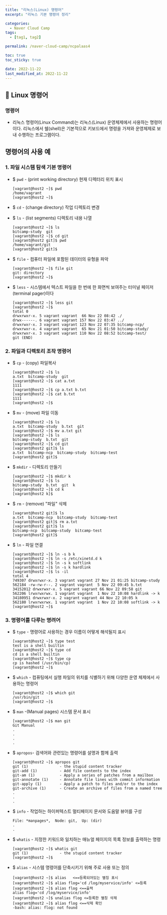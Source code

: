 ```yaml
---
title: "리눅스(Linux) 명령어"
excerpt: "리눅스 기본 명령어 정리"

categories:
  - Naver Cloud Camp
tags:
  - [tag1, tag2]

permalink: /naver-cloud-camp/ncpalaas4

toc: true
toc_sticky: true

date: 2022-11-22
last_modified_at: 2022-11-22
---
```


## 🦥 Linux 명령어

### 명령어
- 리눅스 명령어(Linux Command)는 리눅스(Linux) 운영체제에서 사용하는 명령어이다. 리눅스에서 쉘(shell)은 기본적으로 키보드에서 명령을 가져와 운영체제로 보내 수행하는 프로그램이다.

## 명령어의 사용 예
### 1. 파일 시스템 탐색 기본 명령어

- $ `pwd` - (print working directory) 현재 디렉터리 위치 표시
  ```
  [vagrant@host2 ~]$ pwd
  /home/vagrant
  [vagrant@host2 ~]$
  ```

- $ `cd` - (change directory) 작업 디렉토리 변경
- $ `ls` - (list segments) 디렉토리 내용 나열


  ```
  [vagrant@host2 ~]$ ls
  bitcamp-study  git
  [vagrant@host2 ~]$ cd git
  [vagrant@host2 git]$ pwd
  /home/vagrant/git
  [vagrant@host2 git]$
  ```

- $ `file` - 컴퓨터 파일에 포함된 데이터의 유형을 파악

  ```
  [vagrant@host2 ~]$ file git
  git: directory
  [vagrant@host2 ~]$
  ```
- $ `less` - 시스템에서 텍스트 파일을 한 번에 한 화면씩 보여주는 터미널 페이저(terminal pager)이다

  ```
  [vagrant@host2 ~]$ less git
  [vagrant@host2 ~]$
  total 0
  drwxrwxr-x. 5 vagrant vagrant  66 Nov 22 08:42 ./
  drwx------. 6 vagrant vagrant 157 Nov 22 03:47 ../
  drwxrwxr-x. 3 vagrant vagrant 123 Nov 22 07:35 bitcamp-ncp/
  drwxrwxr-x. 4 vagrant vagrant  65 Nov 21 01:50 bitcamp-study/
  drwxrwxr-x. 3 vagrant vagrant 110 Nov 22 08:52 bitcamp-test/
  git (END)
  ```

### 2. 파일과 디렉토리 조작 명령어

- $ `cp` - (copy) 파일복사
  ```
  [vagrant@host2 ~]$ ls
  a.txt  bitcamp-study  git
  [vagrant@host2 ~]$ cat a.txt
  1111
  [vagrant@host2 ~]$ cp a.txt b.txt
  [vagrant@host2 ~]$ cat b.txt
  1111
  [vagrant@host2 ~]$
  ```
- $ `mv` - (move) 파일 이동

  ```
  [vagrant@host2 ~]$ ls
  a.txt  bitcamp-study  b.txt  git
  [vagrant@host2 ~]$ mv a.txt git
  [vagrant@host2 ~]$ ls
  bitcamp-study  b.txt  git
  [vagrant@host2 ~]$ cd git
  [vagrant@host2 git]$ ls
  a.txt  bitcamp-ncp  bitcamp-study  bitcamp-test
  [vagrant@host2 git]$
  ```

- $ `mkdir` - 디렉토리 만들기

  ```
  [vagrant@host2 ~]$ mkdir k
  [vagrant@host2 ~]$ ls
  bitcamp-study  b.txt  git  k
  [vagrant@host2 ~]$ cd k
  [vagrant@host2 k]$
  ```

- $ `rm` - (remove) "파일" 삭제

  ```
  [vagrant@host2 git]$ ls
  a.txt  bitcamp-ncp  bitcamp-study  bitcamp-test
  [vagrant@host2 git]$ rm a.txt
  [vagrant@host2 git]$ ls
  bitcamp-ncp  bitcamp-study  bitcamp-test
  [vagrant@host2 git]$
  ```

- $ `ln` - 파일 연결
  ```
  [vagrant@host2 ~]$ ln -s b k
  [vagrant@host2 ~]$ ln -s /etc/xinetd.d k
  [vagrant@host2 ~]$ ln -s k softlink
  [vagrant@host2 ~]$ ln -s k hardlink
  [vagrant@host2 ~]$ ls -il
  total 4
  749307 drwxrwxr-x. 3 vagrant vagrant 27 Nov 21 01:25 bitcamp-study
  562184 -rw-rw-r--. 2 vagrant vagrant  5 Nov 22 09:45 b.txt
  34152012 drwxrwxr-x. 5 vagrant vagrant 66 Nov 22 09:58 git
  562206 lrwxrwxrwx. 1 vagrant vagrant  1 Nov 22 10:08 hardlink -> k
  34180951 drwxrwxr-x. 2 vagrant vagrant 44 Nov 22 10:05 k
  562180 lrwxrwxrwx. 1 vagrant vagrant  1 Nov 22 10:08 softlink -> k
  [vagrant@host2 ~]$
  ```

### 3. 명령어를 다루는 명려어

- $ `type` - 명령어로 사용하는 경우 이름이 어떻게 해석될지 표시
  
  ```
  [vagrant@host2 ~]$ type test
  test is a shell builtin
  [vagrant@host2 ~]$ type cd
  cd is a shell builtin
  [vagrant@host2 ~]$ type cp
  cp is hashed (/usr/bin/cp)
  [vagrant@host2 ~]$
  ```
- $ `which` - 컴퓨팅에서 실행 파일의 위치를 식별하기 위해 다양한 운영 체제에서 사용하는 명령어

  ```
  [vagrant@host2 ~]$ which git
  /usr/bin/git
  [vagrant@host2 ~]$
  ```
- $ `man` -(Manual pages) 시스템 문서 표시

  ```
  [vagrant@host2 ~]$ man git
  Git Manual
  .
  .
  .
  .
  ```
- $ `apropos`- 검색어와 관련있는 명령어를 설명과 함께 출력

  ```
  [vagrant@host2 ~]$ apropos git
  git (1)              - the stupid content tracker
  git-add (1)          - Add file contents to the index
  git-am (1)           - Apply a series of patches from a mailbox
  git-annotate (1)     - Annotate file lines with commit information
  git-apply (1)        - Apply a patch to files and/or to the index
  git-archive (1)      - Create an archive of files from a named tree
  .
  .
  .
  ```
- $ `info` - 작업하는 하이퍼텍스트 멀티페이지 문서와 도움말 뷰어를 구성
  ```
  File: *manpages*,  Node: git,  Up: (dir)
  .
  .
  ```
- $ `whatis` - 지정한 키워드와 일치하는 매뉴얼 페이지의 목록 정보를 출력하는 명령
  ```
  [vagrant@host2 ~]$ whatis git
  git (1)              - the stupid content tracker
  [vagrant@host2 ~]$
  ```
- $ `alias` - 시스템 명령어를 단축시키기 위해 주로 사용 또는 정의
  ```
  [vagrant@host2 ~]$ alias   <==등록되어있는 별칭 표시
  [vagrant@host2 ~]$ alias flog='cd /log/myservice/info' <=등록
  [vagrant@host2 ~]$ alias flog <==출력
  alias flog='cd /log/myservice/info'
  [vagrant@host2 ~]$ unalias flog <=등록한 별칭 삭제
  [vagrant@host2 ~]$ alias flog <==삭제 확인
  -bash: alias: flog: not found
  ```







